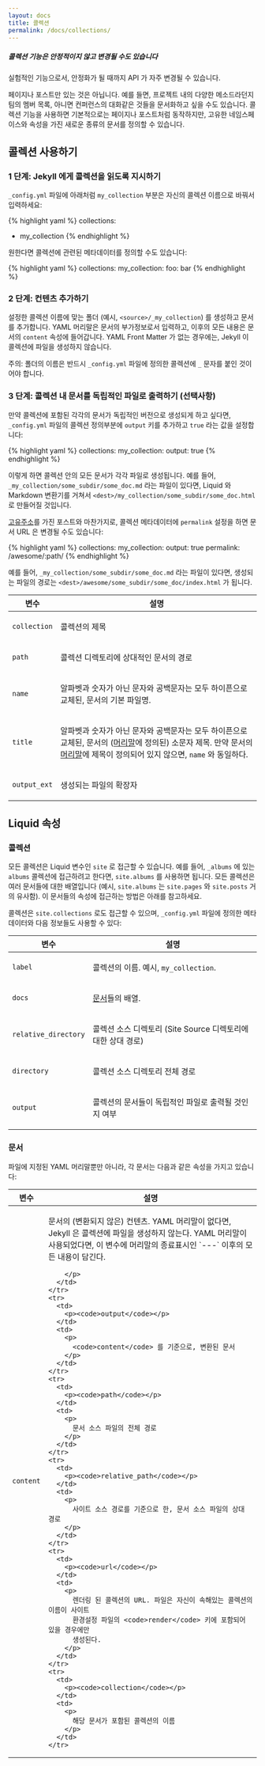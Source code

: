 ```yaml
---
layout: docs
title: 콜렉션
permalink: /docs/collections/
---
```


<div class="note warning">
  <h5>콜렉션 기능은 안정적이지 않고 변경될 수도 있습니다</h5>
  <p>
    실험적인 기능으로서, 안정화가 될 때까지 API 가 자주 변경될 수 있습니다.
  </p>
</div>

페이지나 포스트만 있는 것은 아닙니다. 예를 들면, 프로젝트 내의 다양한 메소드라던지 팀의 멤버 목록, 아니면 컨퍼런스의 대화같은 것들을 문서화하고 싶을 수도 있습니다. 콜렉션 기능을 사용하면 기본적으로는 페이지나 포스트처럼 동작하지만, 고유한 네임스페이스와 속성을 가진 새로운 종류의 문서를 정의할 수 있습니다.

## 콜렉션 사용하기

### 1 단계: Jekyll 에게 콜렉션을 읽도록 지시하기

`_config.yml` 파일에 아래처럼 `my_collection` 부분은 자신의 콜렉션 이름으로 바꿔서 입력하세요:

{% highlight yaml %}
collections:
- my_collection
{% endhighlight %}

원한다면 콜렉션에 관련된 메타데이터를 정의할 수도 있습니다:

{% highlight yaml %}
collections:
  my_collection:
    foo: bar
{% endhighlight %}

### 2 단계: 컨텐츠 추가하기

설정한 콜렉션 이름에 맞는 폴더 (예시, `<source>/_my_collection`) 를 생성하고 문서를 추가합니다.
YAML 머리말은 문서의 부가정보로서 입력하고, 이후의 모든 내용은 문서의 `content` 속성에 들어갑니다. YAML Front Matter 가 없는 경우에는, Jekyll 이 콜렉션에 파일을 생성하지 않습니다.

주의: 폴더의 이름은 반드시 `_config.yml` 파일에 정의한 콜렉션에 `_` 문자를 붙인 것이어야 합니다.

### 3 단계: 콜렉션 내 문서를 독립적인 파일로 출력하기 (선택사항)

만약 콜렉션에 포함된 각각의 문서가 독립적인 버전으로 생성되게 하고 싶다면, `_config.yml` 파일의 콜렉션 정의부분에 `output` 키를 추가하고 `true` 라는 값을 설정합니다:

{% highlight yaml %}
collections:
  my_collection:
    output: true
{% endhighlight %}

이렇게 하면 콜렉션 안의 모든 문서가 각각 파일로 생성됩니다.
예를 들어, `_my_collection/some_subdir/some_doc.md` 라는 파일이 있다면,
Liquid 와 Markdown 변환기를 거쳐서
`<dest>/my_collection/some_subdir/some_doc.html` 로 만들어질 것입니다.

[고유주소](../permalinks/)를 가진 포스트와 마찬가지로, 콜렉션 메타데이터에 `permalink` 설정을 하면 문서 URL 은 변경될 수도 있습니다:

{% highlight yaml %}
collections:
  my_collection:
    output: true
    permalink: /awesome/:path/
{% endhighlight %}

예를 들어, `_my_collection/some_subdir/some_doc.md` 라는 파일이 있다면, 생성되는 파일의 경로는 `<dest>/awesome/some_subdir/some_doc/index.html` 가 됩니다.

<div class="mobile-side-scroller">
<table>
  <thead>
    <tr>
      <th>변수</th>
      <th>설명</th>
    </tr>
  </thead>
  <tbody>
    <tr>
      <td>
        <p><code>collection</code></p>
      </td>
      <td>
        <p>콜렉션의 제목</p>
      </td>
    </tr>
    <tr>
      <td>
        <p><code>path</code></p>
      </td>
      <td>
        <p>콜렉션 디렉토리에 상대적인 문서의 경로</p>
      </td>
    </tr>
    <tr>
      <td>
        <p><code>name</code></p>
      </td>
      <td>
        <p>알파벳과 숫자가 아닌 문자와 공백문자는 모두 하이픈으로 교체된, 문서의 기본 파일명.</p>
      </td>
    </tr>
    <tr>
      <td>
        <p><code>title</code></p>
      </td>
      <td>
        <p>알파벳과 숫자가 아닌 문자와 공백문자는 모두 하이픈으로 교체된, 문서의 (<a href="/docs/frontmatter/">머리말</a>에 정의된) 소문자 제목. 만약 문서의 <a href="/docs/frontmatter/">머리말</a>에 제목이 정의되어 있지 않으면, <code>name</code> 와 동일하다.</p>
      </td>
    </tr>
    <tr>
      <td>
        <p><code>output_ext</code></p>
      </td>
      <td>
        <p>생성되는 파일의 확장자</p>
      </td>
    </tr>
  </tbody>
</table>
</div>

## Liquid 속성

### 콜렉션

모든 콜렉션은 Liquid 변수인 `site` 로 접근할 수 있습니다. 예를 들어, `_albums` 에 있는 `albums` 콜렉션에 접근하려고 한다면, `site.albums` 를 사용하면 됩니다. 모든 콜렉션은 여러 문서들에 대한 배열입니다 (예시, `site.albums` 는 `site.pages` 와 `site.posts` 거의 유사함). 이 문서들의 속성에 접근하는 방법은 아래를 참고하세요.

콜렉션은 `site.collections` 로도 접근할 수 있으며, `_config.yml` 파일에 정의한 메타데이터와 다음 정보들도 사용할 수 있다:

<div class="mobile-side-scroller">
<table>
  <thead>
    <tr>
      <th>변수</th>
      <th>설명</th>
    </tr>
  </thead>
  <tbody>
    <tr>
      <td>
        <p><code>label</code></p>
      </td>
      <td>
        <p>
          콜렉션의 이름. 예시, <code>my_collection</code>.
        </p>
      </td>
    </tr>
    <tr>
      <td>
        <p><code>docs</code></p>
      </td>
      <td>
        <p>
          <a href="#documents">문서</a>들의 배열.
        </p>
      </td>
    </tr>
    <tr>
      <td>
        <p><code>relative_directory</code></p>
      </td>
      <td>
        <p>
          콜렉션 소스 디렉토리 (Site Source 디렉토리에 대한 상대 경로)
        </p>
      </td>
    </tr>
    <tr>
      <td>
        <p><code>directory</code></p>
      </td>
      <td>
        <p>
          콜렉션 소스 디렉토리 전체 경로
        </p>
      </td>
    </tr>
    <tr>
      <td>
        <p><code>output</code></p>
      </td>
      <td>
        <p>
          콜렉션의 문서들이 독립적인 파일로 출력될 것인지 여부
        </p>
      </td>
    </tr>
  </tbody>
</table>
</div>


### 문서

파일에 지정된 YAML 머리말뿐만 아니라, 각 문서는 다음과 같은 속성을 가지고 있습니다:

<div class="mobile-side-scroller">
<table>
  <thead>
    <tr>
      <th>변수</th>
      <th>설명</th>
    </tr>
  </thead>
  <tbody>
    <tr>
      <td>
        <p><code>content</code></p>
      </td>
      <td>
        <p>
          문서의 (변환되지 않은) 컨텐츠. YAML 머리말이 없다면, Jekyll 은 콜렉션에 파일을 생성하지 않는다.
          YAML 머리말이 사용되었다면, 이 변수에 머리말의 종료표시인 `---` 이후의 모든 내용이 담긴다.

        </p>
      </td>
    </tr>
    <tr>
      <td>
        <p><code>output</code></p>
      </td>
      <td>
        <p>
          <code>content</code> 를 기준으로, 변환된 문서
        </p>
      </td>
    </tr>
    <tr>
      <td>
        <p><code>path</code></p>
      </td>
      <td>
        <p>
          문서 소스 파일의 전체 경로
        </p>
      </td>
    </tr>
    <tr>
      <td>
        <p><code>relative_path</code></p>
      </td>
      <td>
        <p>
          사이트 소스 경로를 기준으로 한, 문서 소스 파일의 상대 경로
        </p>
      </td>
    </tr>
    <tr>
      <td>
        <p><code>url</code></p>
      </td>
      <td>
        <p>
          렌더링 된 콜렉션의 URL. 파일은 자신이 속해있는 콜렉션의 이름이 사이트
          환경설정 파일의 <code>render</code> 키에 포함되어 있을 경우에만
          생성된다.
        </p>
      </td>
    </tr>
    <tr>
      <td>
        <p><code>collection</code></p>
      </td>
      <td>
        <p>
          해당 문서가 포함된 콜렉션의 이름
        </p>
      </td>
    </tr>
  </tbody>
</table>
</div>
